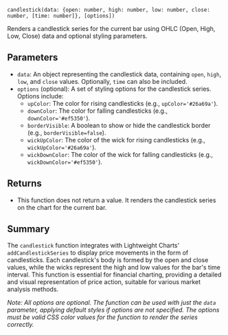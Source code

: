 `candlestick(data: {open: number, high: number, low: number, close: number, [time: number]}, [options])`

Renders a candlestick series for the current bar using OHLC (Open, High, Low, Close) data and optional styling parameters.

## Parameters

- `data`: An object representing the candlestick data, containing `open`, `high`, `low`, and `close` values. Optionally, `time` can also be included.
- `options` (optional): A set of styling options for the candlestick series. Options include:
  - `upColor`: The color for rising candlesticks (e.g., `upColor='#26a69a'`).
  - `downColor`: The color for falling candlesticks (e.g., `downColor='#ef5350'`).
  - `borderVisible`: A boolean to show or hide the candlestick border (e.g., `borderVisible=false`).
  - `wickUpColor`: The color of the wick for rising candlesticks (e.g., `wickUpColor='#26a69a'`).
  - `wickDownColor`: The color of the wick for falling candlesticks (e.g., `wickDownColor='#ef5350'`).

## Returns

- This function does not return a value. It renders the candlestick series on the chart for the current bar.

## Summary

The `candlestick` function integrates with Lightweight Charts' `addCandlestickSeries` to display price movements in the form of candlesticks. Each candlestick's body is formed by the open and close values, while the wicks represent the high and low values for the bar's time interval. This function is essential for financial charting, providing a detailed and visual representation of price action, suitable for various market analysis methods.

*Note: All options are optional. The function can be used with just the `data` parameter, applying default styles if options are not specified. The options must be valid CSS color values for the function to render the series correctly.*
